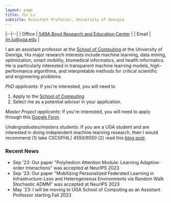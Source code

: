 ```yaml
---
layout: page
title: Jin Lu
subtitle: Assistant Professor, University of Georgia
---
```


|--|--|
| Office | [549A Boyd Research and Education Center](https://www.google.com/maps/place/Boyd+Research+and+Education+Center/@33.9458127,-83.3772037,17z/data=!3m1!4b1!4m6!3m5!1s0x88f66ce394ad0f0f:0x6aa484a8c1f4899f!8m2!3d33.9458127!4d-83.3746288!16s%2Fg%2F11bwhb0lgs?entry=ttu) |
| Email | [jin.lu@uga.edu](mailto:jin.lu@uga.edu) |

I am an assistant professor at the [School of Computing](https://www.cs.uga.edu/) at the University of Georiga, His major research interests include machine learning, data mining, optimization, smart mobility, biomedical informatics, and health informatics. He is particularly interested in transparent machine learning models, high-performance algorithms, and interpretable methods for critical scientific and engineering problems.

*PhD applicants*: If you're interested, you will need to 

1. Apply to the [School of Computing](https://www.cs.uga.edu/doctor-philosophy-computer-science) 
2. Select me as a potential advisor in your application. 


*Master Project applicants*: If you're interested, you will need to apply through this [Google Form](https://docs.google.com/forms/d/e/1FAIpQLSevdmLbC-GsE4u-pA57T2jd1ZAHnOAm5R-8peGjHstPMOm6Kg/viewform?usp=sf_link).


*Undergraduates/masters students*: If you are a UGA student and are interested in doing independent machine learning research, then I would recommend (1) take CSCI(PHIL) 4550/6550 (2) read this [blog post](https://www.alextamkin.com/essays/tips-for-new-researchers). 

### Recent News
+ Sep '23: Our paper "Polyhedron Attention Module: Learning Adaptive-order Interactions" was accepted at NeurIPS 2023
+ Sep '23: Our paper "Mobilizing Personalized Federated Learning in Infrastructure-Less and Heterogeneous Environments via Random Walk Stochastic ADMM" was accepted at NeurIPS 2023
+ May '23: I will be moving to UGA School of Computing as an Assistant Professor starting Fall 2023

<!-- 
+ March '22: I am on the organizing committee for the ICML 2022 [Workshop on New Frontiers in Adversarial Machine Learning](https://advml-frontier.github.io/)
+ March '22: Our paper "Certified Patch Robustness via Smoothed Vision Transformers" was accepted at CVPR 2022
+ January '22: Our paper "Missingness Bias in Model Debugging" was accepted at ICLR 2022 
-->

<!-- + 10/18/21: I will be speaking as a panelist for the [ATVA 2021 Workshop on Security and Reliability of Machine Learning (SRML)](https://sites.google.com/view/srml-atva2021)
+ 10/12/21: I am on the organizing committee for the AAAI 2022 [Workshop on Adversarial Machine Learning and Beyond](https://advml-workshop.github.io/aaai2022/)
+ 5/12/21: Our paper "Leveraging sparse linear layers for debuggable deep networks" was accepted for a long oral presentation at ICML 2021
+ 4/7/21: I am on the organizing committee for the ICML 2021 workshop [A Blessing in Disguise: The Prospects and Perils of Adversarial Machine Learning](https://advml-workshop.github.io/icml2021/)
+ 1/12/21: Our paper "Learning perturbation sets for robust machine learning" was accepted for a poster at ICLR 2021
+ 12/14/20: I am a main organizer for the ICLR 2021 workshop [Robust and Reliable Machine learning in the Real World](https://sites.google.com/connect.hku.hk/robustml-2021/home) 
+ 8/1/20: I have started my postdoc at MIT with Aleksander Madry
 -->
